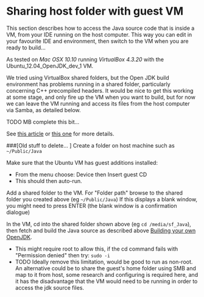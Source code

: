 # Sharing host folder with guest VM

This section describes how to access the Java source code that is inside a VM, from your IDE running on the host computer. This way you can edit in your favourite IDE and environment, then switch to the VM when you are ready to build...

As tested on *Mac OSX 10.10* running *VirtualBox 4.3.20* with the Ubuntu_12.04_OpenJDK_dev_1 VM.

We tried using VirtualBox shared folders, but the Open JDK build environment has problems running in a shared folder, particularly concerning C++ precompiled headers. It would be nice to get this working at some stage, and only fire up the VM when you want to build, but for now we can leave the VM running and access its files from the host computer via Samba, as detailed below. 

TODO MB complete this bit...

See [this article](http://www.howtogeek.com/howto/ubuntu/share-ubuntu-home-directories-using-samba/) or [this one]( http://superuser.com/questions/241825/share-virtualbox-folders-in-reverse-guest-host) for more details.

###[Old stuff to delete... ]
Create a folder on host machine such as ```~/Public/Java```

Make sure that the Ubuntu VM has guest additions installed:
 - From the menu choose: Device  then  Insert guest CD
 - This should then auto-run.

Add a shared folder to the VM. For "Folder path" browse to the shared folder you created above (eg ```~/Public/Java```)
If this displays a blank window, you might need to press ENTER (the blank window is a confirmation dialogue)

In the VM, cd into the shared folder shown above (eg ```cd /media/sf_Java```), then fetch and build the Java source as described above [Building your own OpenJDK](binaries/build_your_own_openjdk.md).
 - This might require root to allow this, if the  cd  command fails with "Permission denied" then try:  ```sudo -i```
 - TODO Ideally remove this limitation, would be good to run as non-root. An alternative could be to  share the guest's home folder using SMB and map to it from host, some research and configuring is required here, and it has the disadvantage that the VM would need to be running in order to access the jdk source files.